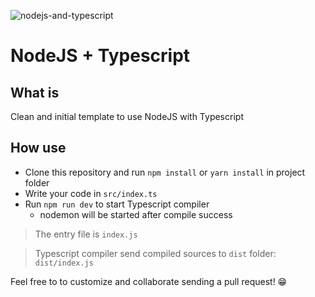 ![nodejs-and-typescript](https://i.snipboard.io/93yCRK.jpg)

# NodeJS + Typescript

## What is

Clean and initial template to use NodeJS with Typescript

## How use

- Clone this repository and run `npm install` or `yarn install` in project folder
- Write your code in `src/index.ts`
- Run `npm run dev` to start Typescript compiler
  - nodemon will be started after compile success

> The entry file is `index.js`

> Typescript compiler send compiled sources to `dist` folder: `dist/index.js`

Feel free to to customize and collaborate sending a pull request! 😁
